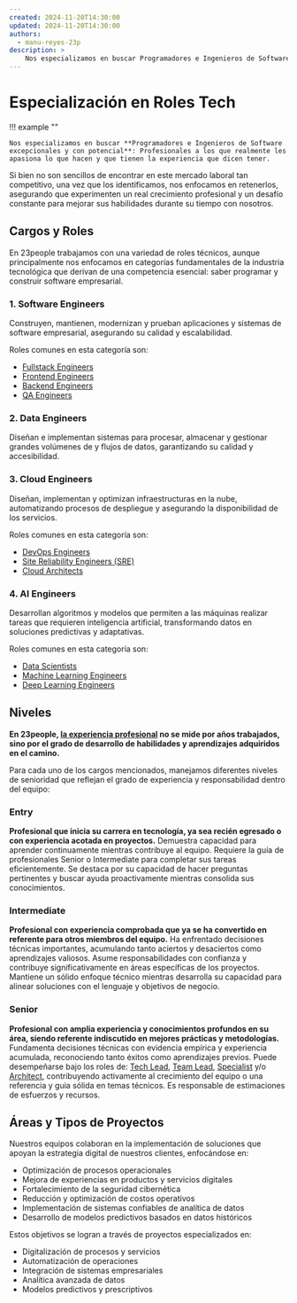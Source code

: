 ```yaml
---
created: 2024-11-20T14:30:00
updated: 2024-11-20T14:30:00
authors:
  - manu-reyes-23p
description: >
    Nos especializamos en buscar Programadores e Ingenieros de Software excepcionales y con potencial. Profesionales a los que realmente les apasiona lo que hacen y que tienen la experiencia que dicen tener.
---
```


# Especialización en Roles Tech

!!! example ""

    Nos especializamos en buscar **Programadores e Ingenieros de Software excepcionales y con potencial**: Profesionales a los que realmente les apasiona lo que hacen y que tienen la experiencia que dicen tener.

Si bien no son sencillos de encontrar en este mercado laboral tan competitivo, una vez que los identificamos, nos enfocamos en retenerlos, asegurando que experimenten un real crecimiento profesional y un desafío constante para mejorar sus habilidades durante su tiempo con nosotros.

## Cargos y Roles

En 23people trabajamos con una variedad de roles técnicos, aunque principalmente nos enfocamos en categorías fundamentales de la industria tecnológica que derivan de una competencia esencial: saber programar y construir software empresarial.

### 1. Software Engineers

Construyen, mantienen, modernizan y prueban aplicaciones y sistemas de software empresarial, asegurando su calidad y escalabilidad.

Roles comunes en esta categoría son:

- [Fullstack Engineers]()
- [Frontend Engineers]()
- [Backend Engineers]()
- [QA Engineers]()

### 2. Data Engineers

Diseñan e implementan sistemas para procesar, almacenar y gestionar grandes volúmenes de y flujos de datos, garantizando su calidad y accesibilidad.

### 3. Cloud Engineers

Diseñan, implementan y optimizan infraestructuras en la nube, automatizando procesos de despliegue y asegurando la disponibilidad de los servicios.

Roles comunes en esta categoría son:

- [DevOps Engineers]()
- [Site Reliability Engineers (SRE)]()
- [Cloud Architects]()

### 4. AI Engineers

Desarrollan algoritmos y modelos que permiten a las máquinas realizar tareas que requieren inteligencia artificial, transformando datos en soluciones predictivas y adaptativas.

Roles comunes en esta categoría son:

- [Data Scientists]()
- [Machine Learning Engineers]()
- [Deep Learning Engineers]()

## Niveles

**En 23people, [la experiencia profesional](../insights/la-experiencia-profesional.md) no se mide por años trabajados, sino por el grado de desarrollo de habilidades y aprendizajes adquiridos en el camino.**

Para cada uno de los cargos mencionados, manejamos diferentes niveles de senioridad que reflejan el grado de experiencia y responsabilidad dentro del equipo:

### Entry

**Profesional que inicia su carrera en tecnología, ya sea recién egresado o con experiencia acotada en proyectos.** Demuestra capacidad para aprender continuamente mientras contribuye al equipo. Requiere la guía de profesionales Senior o Intermediate para completar sus tareas eficientemente. Se destaca por su capacidad de hacer preguntas pertinentes y buscar ayuda proactivamente mientras consolida sus conocimientos.

### Intermediate

**Profesional con experiencia comprobada que ya se ha convertido en referente para otros miembros del equipo.** Ha enfrentado decisiones técnicas importantes, acumulando tanto aciertos y desaciertos como aprendizajes valiosos. Asume responsabilidades con confianza y contribuye significativamente en áreas específicas de los proyectos. Mantiene un sólido enfoque técnico mientras desarrolla su capacidad para alinear soluciones con el lenguaje y objetivos de negocio.

### Senior

**Profesional con amplia experiencia y conocimientos profundos en su área, siendo referente indiscutido en mejores prácticas y metodologías.** Fundamenta decisiones técnicas con evidencia empírica y experiencia acumulada, reconociendo tanto éxitos como aprendizajes previos. Puede desempeñarse bajo los roles de: [Tech Lead](), [Team Lead](), [Specialist]() y/o [Architect](), contribuyendo activamente al crecimiento del equipo o una referencia y guia sólida en temas técnicos. Es responsable de estimaciones de esfuerzos y recursos.

## Áreas y Tipos de Proyectos

Nuestros equipos colaboran en la implementación de soluciones que apoyan la estrategia digital de nuestros clientes, enfocándose en:

- Optimización de procesos operacionales
- Mejora de experiencias en productos y servicios digitales
- Fortalecimiento de la seguridad cibernética
- Reducción y optimización de costos operativos
- Implementación de sistemas confiables de analítica de datos
- Desarrollo de modelos predictivos basados en datos históricos

Estos objetivos se logran a través de proyectos especializados en:

- Digitalización de procesos y servicios
- Automatización de operaciones
- Integración de sistemas empresariales
- Analítica avanzada de datos
- Modelos predictivos y prescriptivos
